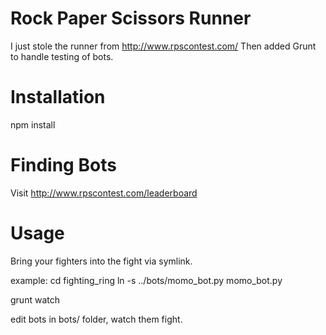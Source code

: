Rock Paper Scissors Runner
=====================

I just stole the runner from http://www.rpscontest.com/
Then added Grunt to handle testing of bots.

# Installation

npm install

# Finding Bots

Visit http://www.rpscontest.com/leaderboard

# Usage

Bring your fighters into the fight via symlink.

example:
    cd fighting_ring
    ln -s ../bots/momo_bot.py momo_bot.py

grunt watch

edit bots in bots/ folder, watch them fight.
